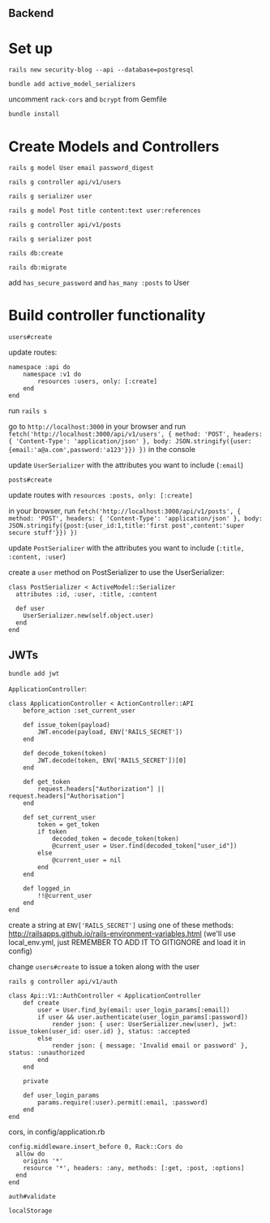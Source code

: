 ## Backend

# Set up

`rails new security-blog --api --database=postgresql`

`bundle add active_model_serializers`

uncomment `rack-cors` and `bcrypt` from Gemfile

`bundle install`

# Create Models and Controllers

`rails g model User email password_digest`

`rails g controller api/v1/users`

`rails g serializer user`

`rails g model Post title content:text user:references`

`rails g controller api/v1/posts`

`rails g serializer post`

`rails db:create`

`rails db:migrate`

add `has_secure_password` and `has_many :posts` to User

# Build controller functionality

`users#create`

update routes:

```
namespace :api do
    namespace :v1 do
        resources :users, only: [:create]
    end
end
```

run `rails s`

go to `http://localhost:3000` in your browser and run `fetch('http://localhost:3000/api/v1/users', { method: 'POST', headers: { 'Content-Type': 'application/json' }, body: JSON.stringify({user:{email:'a@a.com',password:'a123'}}) })` in the console

update `UserSerializer` with the attributes you want to include (`:email`)

`posts#create`

update routes with `resources :posts, only: [:create]`

in your browser, run `fetch('http://localhost:3000/api/v1/posts', { method: 'POST', headers: { 'Content-Type': 'application/json' }, body: JSON.stringify({post:{user_id:1,title:'first post',content:'super secure stuff'}}) })`

update `PostSerializer` with the attributes you want to include (`:title, :content, :user`)

create a `user` method on PostSerializer to use the UserSerializer:

```
class PostSerializer < ActiveModel::Serializer
  attributes :id, :user, :title, :content

  def user
    UserSerializer.new(self.object.user)
  end
end
```

## JWTs

`bundle add jwt` 

`ApplicationController`:

```
class ApplicationController < ActionController::API
    before_action :set_current_user

    def issue_token(payload)
        JWT.encode(payload, ENV['RAILS_SECRET'])
    end

    def decode_token(token)
        JWT.decode(token, ENV['RAILS_SECRET'])[0]
    end

    def get_token
        request.headers["Authorization"] || request.headers["Authorisation"]
    end

    def set_current_user
        token = get_token
        if token
            decoded_token = decode_token(token)
            @current_user = User.find(decoded_token["user_id"])
        else 
            @current_user = nil
        end
    end

    def logged_in
        !!@current_user
    end
end
```

create a string at `ENV['RAILS_SECRET']` using one of these methods: http://railsapps.github.io/rails-environment-variables.html (we'll use local_env.yml, just REMEMBER TO ADD IT TO GITIGNORE and load it in config)

change `users#create` to issue a token along with the user

`rails g controller api/v1/auth`

```
class Api::V1::AuthController < ApplicationController
    def create
        user = User.find_by(email: user_login_params[:email])
        if user && user.authenticate(user_login_params[:password])
            render json: { user: UserSerializer.new(user), jwt: issue_token(user_id: user.id) }, status: :accepted
        else
            render json: { message: 'Invalid email or password' }, status: :unauthorized
        end
    end

    private

    def user_login_params
        params.require(:user).permit(:email, :password)
    end
end
```

cors, in config/application.rb

```
config.middleware.insert_before 0, Rack::Cors do
  allow do
    origins '*'
    resource '*', headers: :any, methods: [:get, :post, :options]
  end
end 
```

`auth#validate`

`localStorage`